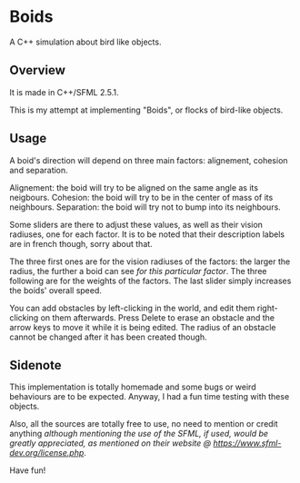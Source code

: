 # Boids
A C++ simulation about bird like objects.

## Overview
It is made in C++/SFML 2.5.1.

This is my attempt at implementing "Boids", or flocks of bird-like objects.

## Usage
A boid's direction will depend on three main factors: alignement, cohesion and separation.

Alignement: the boid will try to be aligned on the same angle as its neigbours.
Cohesion: the boid will try to be in the center of mass of its neighbours.
Separation: the boid will try not to bump into its neighbours.

Some sliders are there to adjust these values, as well as their vision radiuses, one for each factor. It is to be noted that their description labels are in french though, sorry about that.

The three first ones are for the vision radiuses of the factors: the larger the radius, the further a boid can see *for this particular factor*.
The three following are for the weights of the factors.
The last slider simply increases the boids' overall speed.

You can add obstacles by left-clicking in the world, and edit them right-clicking on them afterwards. Press Delete to erase an obstacle and the arrow keys to move it while it is being edited. The radius of an obstacle cannot be changed after it has been created though.

## Sidenote
This implementation is totally homemade and some bugs or weird behaviours are to be expected. Anyway, I had a fun time testing with these objects.

Also, all the sources are totally free to use, no need to mention or credit anything *although mentioning the use of the SFML, if used, would be greatly appreciated, as mentioned on their website @ https://www.sfml-dev.org/license.php*. 

Have fun!
